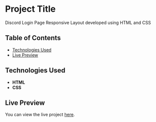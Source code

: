 # Project Title

Discord Login Page Responsive Layout developed using HTML and CSS

## Table of Contents

- [Technologies Used](#technologies-used)
- [Live Preview](#live-preview)


## Technologies Used
- **HTML**
- **CSS**

## Live Preview

You can view the live project [here](https://discordloginpage.netlify.app/).

